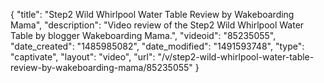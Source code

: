 {
    "title": "Step2 Wild Whirlpool Water Table Review by Wakeboarding Mama",
    "description": "Video review of the Step2 Wild Whirlpool Water Table by blogger Wakeboarding Mama.",
    "videoid": "85235055",
    "date_created": "1485985082",
    "date_modified": "1491593748",
    "type": "captivate",
    "layout": "video",
    "url": "\/v\/step2-wild-whirlpool-water-table-review-by-wakeboarding-mama\/85235055"
}